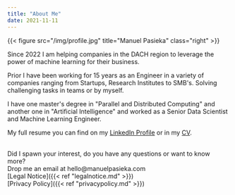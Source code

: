 ```yaml
---
title: "About Me"
date: 2021-11-11
---
```


{{< figure src="/img/profile.jpg" title="Manuel Pasieka" class="right" >}}

Since 2022 I am helping companies in the DACH region to leverage the power of machine learning for their business.

Prior I have been working for 15 years as an Engineer in a variety of companies ranging from Startups, Research Institutes to SMB's. Solving challenging tasks in teams or by myself.

I have one master's degree in "Parallel and Distributed Computing" and another one in "Artificial Intelligence" and worked as a Senior Data Scientist and Machine Learning Engineer.

My full resume you can find on my <a href="https://linkedin.com/in/manuelpasieka" target="_blank">LinkedIn Profile</a> or in my <a href="https://github.com/mapa17/CV/raw/master/Manuel_Pasieka.pdf" traget="_blank">CV</a>.

</br>
Did I spawn your interest, do you have any questions or want to know more?

</br>
Drop me an email at hello@manuelpasieka.com

</br>
[Legal Notice]({{< ref "legalnotice.md" >}})

</br>
[Privacy Policy]({{< ref "privacypolicy.md" >}})
